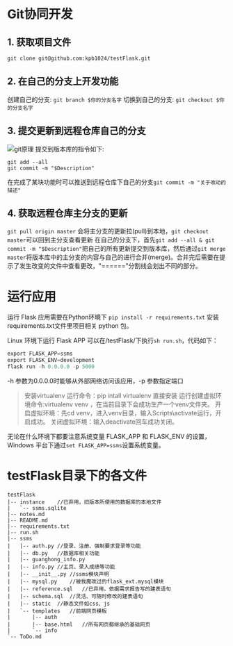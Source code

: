 # Git协同开发
## 1. 获取项目文件
`git clone git@github.com:kpb1024/testFlask.git`

## 2. 在自己的分支上开发功能
创建自己的分支: `git branch $你的分支名字` 
切换到自己的分支: `git checkout $你的分支名字`

## 3. 提交更新到远程仓库自己的分支
![git原理](http://blog.kangpb.cn/2019/03/27/gitskill/gitadd.jpg)
提交到版本库的指令如下:
```git
git add --all
git commit -m "$Description"
```
在完成了某块功能时可以推送到远程仓库下自己的分支`git commit -m "关于改动的描述"`


## 4. 获取远程仓库主分支的更新
`git pull origin master` 会将主分支的更新拉(pull)到本地，`git checkout master`可以回到主分支查看更新
在自己的分支下，首先`git add --all & git commit -m "$Description"`把自己的所有更新提交到版本库，然后通过`git merge master`将版本库中的主分支的内容与自己的进行合并(merge)。合并完后需要在提示了发生改变的文件中查看更改，"======"分割线会划出不同的部分。


# 运行应用

运行 Flask 应用需要在Python环境下 `pip install -r requirements.txt` 安装requirements.txt文件里项目相关 python 包。

Linux 环境下运行 Flask APP 可以在/testFlask/下执行`sh run.sh`，代码如下：
```python
export FLASK_APP=ssms
export FLASK_ENV=development
flask run -h 0.0.0.0 -p 5000
```
-h 参数为0.0.0.0时能够从外部网络访问该应用，-p 参数指定端口

> 安装virtualenv
运行命令：pip intall virtualenv 直接安装
运行创建虚拟环境命令:virtualenv venv ，在当前目录下会成功生产一个venv文件夹。
开启虚拟环境：先cd venv，进入venv目录，输入Scripts\activate运行，开启成功。
关闭虚拟环境：输入deactivate回车成功关闭。

无论在什么环境下都要注意系统变量 FLASK_APP 和 FLASK_ENV 的设置，Windows 平台下通过`set FLASK_APP=ssms`设置系统变量。

# testFlask目录下的各文件
```
testFlask
|-- instance	//已弃用，旧版本所使用的数据库的本地文件
|   `-- ssms.sqlite
|-- notes.md
|-- README.md
|-- requirements.txt
|-- run.sh
|-- ssms
|   |-- auth.py	//登录、注册、强制要求登录等功能
|   |-- db.py	//数据库相关功能
|   |-- guanghong_info.py
|   |-- info.py	//主页、录入成绩等功能
|   |-- __init__.py	//ssms模块声明
|   |-- mysql.py	//被我魔改过的flask_ext.mysql模块
|   |-- reference.sql	//已弃用，依据需求报告写的建表语句
|   |-- schema.sql	//灵活、可随时修改的建表语句
|   |-- static	//静态文件如css、js
|   `-- templates	//前端网页模板
|       |-- auth
|       |-- base.html	//所有网页都继承的基础网页
|       `-- info
`-- ToDo.md	
```
